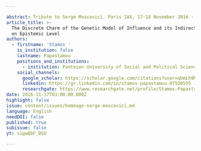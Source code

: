 ```yaml
---

abstract: Tribute to Serge Moscovici. Paris IAS, 17-18 November 2016 - Session 1
article_title: >-
  The Discrete Charm of the Genetic Model of Influence and its Indirect Impact
  on Epistemic Level
authors:
  - firstname: 'Stamos '
    is_institution: false
    lastname: Papastamou
    positions_and_institutions:
      - institution: Panteion University of Social and Political Sciences, Greece
    social_channels:
      google_scholar: https://scholar.google.com/citations?user=qUmLh9MAAAAJ&hl=fr
      linkedin: https://gr.linkedin.com/in/stamos-papastamou-87550555
      researchgate: https://www.researchgate.net/profile/Stamos-Papastamou
date: 2016-11-17T03:00:00.000Z
highlight: false
issue: content/issues/hommage-serge-moscovici.md
language: English
needDOI: false
published: true
subissue: false
yt: sigwQbF_DSU

---
```



<Youtube yt="sigwQbF_DSU" caption="The discrete charm of the genetic model of influence and its indirect impact on epistemic level"></Youtube>